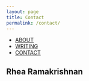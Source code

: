 ```yaml
---
layout: page
title: Contact
permalink: /contact/
---
```

<html>

<ul>
  <li><a class="active" href="http://rhearamakrishnan.com">ABOUT</a></li>
  <li><a href="http://rhearamakrishnan.com/writing">WRITING</a></li>
  <li><a href="http://rhearamakrishnan.com/contact">CONTACT</a></li>
</ul>

  <body>

<section>
  
<h1>Rhea Ramakrishnan</h1>
<p>

<style>
<ul class="soc">
</ul>
</style>

</p>
</section>
    <body>
</html>
